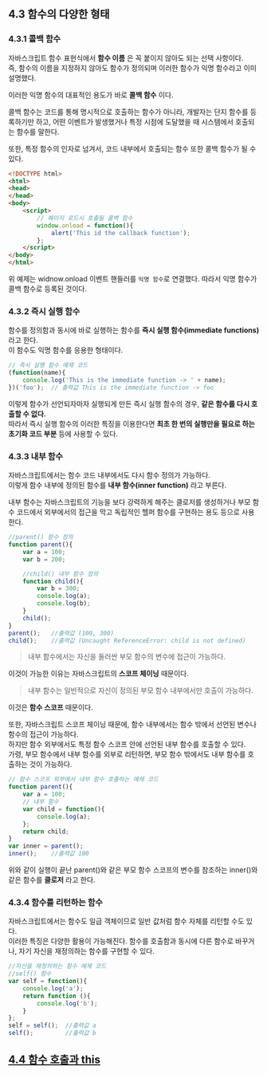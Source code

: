 ## 4.3 함수의 다양한 형태

### 4.3.1 콜백 함수

자바스크립트 함수 표현식에서 **함수 이름** 은 꼭 붙이지 않아도 되는 선택 사항이다.  
즉, 함수의 이름을 지정하지 않아도 함수가 정의되며 이러한 함수가 익명 함수라고 이미 설명했다.  

이러한 익명 함수의 대표적인 용도가 바로 **콜백 함수** 이다.  

콜백 함수는 코드를 통해 명시적으로 호출하는 함수가 아니라, 개발자는 단지 함수를 등록하기만 하고, 어떤 이벤트가 발생했거나 특정 시점에 도달했을 때 시스템에서 호출되는 함수를 말한다.

또한, 특정 함수의 인자로 넘겨서, 코드 내부에서 호출되는 함수 또한 콜백 함수가 될 수 있다.

```html
<!DOCTYPE html>
<html>
<head>
</head>
<body>
    <script>
        // 페이지 로드시 호출될 콜백 함수
        window.onload = function(){
            alert('This id the callback function');
        };
    </script>
</body>
</html>
```
위 예제는 widnow.onload 이벤트 핸들러를 `익명 함수`로 연결했다. 따라서 익명 함수가 콜백 함수로 등록된 것이다.

### 4.3.2 즉시 실행 함수

함수를 정의함과 동시에 바로 실행하는 함수를 **즉시 실행 함수(immediate functions)** 라고 한다.   
이 함수도 익명 함수를 응용한 형태이다.
```js
// 즉시 실행 함수 예제 코드
(function(name){
    console.log('This is the immediate function -> ' + name);
})('foo');  // 출력값 This is the immediate function -> foo
```
이렇게 함수가 선언되자마자 실행되게 만든 즉시 실행 함수의 경우, **같은 함수를 다시 호출할 수 없다.**  
따라서 즉시 실행 함수의 이러한 특징을 이용한다면 **최초 한 번의 실행만을 필요로 하는 초기화 코드 부분** 등에 사용할 수 있다.

### 4.3.3 내부 함수

자바스크립트에서는 함수 코드 내부에서도 다시 함수 정의가 가능하다.  
이렇게 함수 내부에 정의된 함수를 **내부 함수(inner function)** 라고 부른다.  

내부 함수는 자바스크립트의 기능을 보다 강력하게 해주는 클로저를 생성하거나 부모 함수 코드에서 외부에서의 접근을 막고 독립적인 헬퍼 함수를 구현하는 용도 등으로 사용한다.  

```js
//parent() 함수 정의
function parent(){
    var a = 100;
    var b = 200;

    //child() 내부 함수 정의
    function child(){
        var b = 300;
        console.log(a);
        console.log(b);
    }
    child();    
}
parent();   //출력값 (100, 300)
child();    //출력값 (Uncaught ReferenceError: child is not defined)
```
> 내부 함수에서는 자신을 둘러싼 부모 함수의 변수에 접근이 가능하다.  

이것이 가능한 이유는 자바스크립트의 **스코프 체이닝** 때문이다.  

> 내부 함수는 일반적으로 자신이 정의된 부모 함수 내부에서만 호출이 가능하다.

이것은 **함수 스코프** 때문이다.

또한, 자바스크립트 스코프 체이닝 때문에, 함수 내부에서는 함수 밖에서 선언된 변수나 함수의 접근이 가능하다.  
하지만 함수 외부에서도 특정 함수 스코프 안에 선언된 내부 함수를 호출할 수 있다.  
가령, 부모 함수에서 내부 함수를 외부로 리턴하면, 부모 함수 밖에서도 내부 함수를 호출하는 것이 가능하다.
```js
// 함수 스코프 외부에서 내부 함수 호출하는 예제 코드
function parent(){
    var a = 100;
    // 내부 함수
    var child = function(){
        console.log(a);
    };
    return child;
}
var inner = parent();
inner();    //출력값 100
```

위와 같이 실행이 끝난 parent()와 같은 부모 함수 스코프의 변수를 참조하는 inner()와 같은 함수를 **클로저** 라고 한다.

### 4.3.4 함수를 리턴하는 함수

자바스크립트에서는 함수도 일급 객체이므로 일반 값처럼 함수 자체를 리턴할 수도 있다.  
이러한 특징은 다양한 활용이 가능해진다. 함수를 호출함과 동시에 다른 함수로 바꾸거나, 자기 자신을 재정의하는 함수를 구현할 수 있다.
```js
//자신을 재정의하는 함수 예제 코드
//self() 함수
var self = function(){
    console.log('a');
    return function (){
        console.log('b');
    }
};
self = self();  //출력값 a
self();         //출력값 b
```

## [4.4 함수 호출과 this](./chapter04-04.md)
